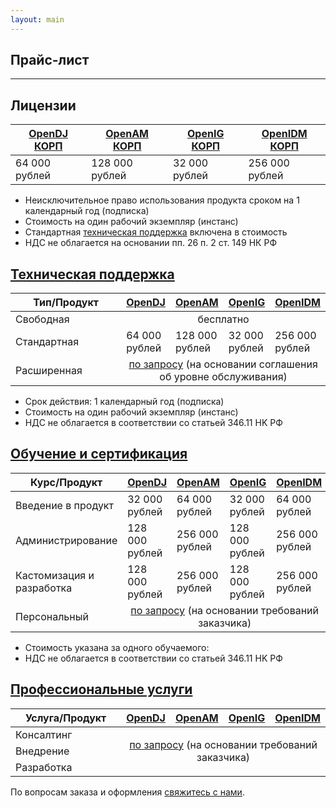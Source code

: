 ```yaml
---
layout: main
---
```

<section id="price" class="page-section">
    <div class="container px-4 px-lg-5 py-5">
        <div class="row justify-content-center">
            <div class="col">
                <h1>Прайс-лист</h1>
                <hr class="divider" />
            </div>
        </div>
        <div class="row">
            <div class="col">
                <h2>Лицензии</h2>
                <table class="table">
                    <thead>
                        <tr>
                            <th scope="col"><a href="/opendj">OpenDJ КОРП</a></th>
                            <th scope="col"><a href="/openam">OpenAM КОРП</a></th>
                            <th scope="col"><a href="/openig">OpenIG КОРП</a></th>
                            <th scope="col"><a href="/openidm">OpenIDM КОРП</a></th>
                        </tr>
                    </thead>
                    <tbody>
                        <tr>
                            <td scope="row">64 000 рублей</td>
                            <td scope="row">128 000 рублей</td>
                            <td scope="row">32 000 рублей</td>
                            <td scope="row">256 000 рублей</td>
                        </tr>
                    </tbody>
                </table>
                <ul>
                    <li>Неисключительное право использования продукта сроком на 1 календарный год (подписка)</li>
                    <li>Стоимость на один рабочий экземпляр (инстанс)</li>
                    <li>Стандартная <a href="/support">техническая поддержка</a> включена в стоимость</li>
                    <li>НДС не облагается на основании пп. 26 п. 2 ст. 149 НК РФ</li>
                </ul>
            </div>
        </div>
        <div class="row">
            <div class="col">
                <h2><a href="/support">Техническая поддержка</a></h2>
                <table class="table">
                    <thead>
                        <tr>
                            <th scope="col" style="width:50%">Тип/Продукт</th>
                            <th scope="col"><a href="/opendj">OpenDJ</a></th>
                            <th scope="col"><a href="/openam">OpenAM</a></th>
                            <th scope="col"><a href="/openig">OpenIG</a></th>
                            <th scope="col"><a href="/openidm">OpenIDM</a></th>
                        </tr>
                    </thead>
                    <tbody>
                        <tr>
                            <td scope="row">Свободная</td>
                            <td scope="row" colspan="4" align="center">бесплатно</td>
                        </tr>
                        <tr>
                            <td scope="row">Стандартная</td>
                            <td scope="row">64 000 рублей</td>
                            <td scope="row">128 000 рублей</td>
                            <td scope="row">32 000 рублей</td>
                            <td scope="row">256 000 рублей</td>
                        </tr>
                        <tr>
                            <td scope="row">Расширенная</td>
                            <td scope="row" colspan="4"  style="text-align: center;"><a href="/contacts">по запросу</a> (на основании соглашения об уровне обслуживания)</td>
                        </tr>
                    </tbody>
                </table>
                <ul>
                    <li>Срок действия: 1 календарный год (подписка)</li>
                    <li>Стоимость на один рабочий экземпляр (инстанс)</li>
                    <li>НДС не облагается в соответствии со статьей 346.11 НK РФ</li>
                </ul>
            </div>
        </div>
        <div class="row">
            <div class="col">
                <h2><a href="/education">Обучение и сертификация</a></h2>
                <table class="table">
                    <thead>
                        <tr>
                            <th scope="col" style="width:50%">Курс/Продукт</th>
                            <th scope="col"><a href="/opendj">OpenDJ</a></th>
                            <th scope="col"><a href="/openam">OpenAM</a></th>
                            <th scope="col"><a href="/openig">OpenIG</a></th>
                            <th scope="col"><a href="/openidm">OpenIDM</a></th>
                        </tr>
                    </thead>
                    <tbody>
                        <tr>
                            <td scope="row">Введение в продукт</td>
                            <td scope="row">32 000 рублей</td>
                            <td scope="row">64 000 рублей</td>
                            <td scope="row">32 000 рублей</td>
                            <td scope="row">64 000 рублей</td>
                        </tr>
                        <tr>
                            <td scope="row">Администрирование</td>
                            <td scope="row">128 000 рублей</td>
                            <td scope="row">256 000 рублей</td>
                            <td scope="row">128 000 рублей</td>
                            <td scope="row">256 000 рублей</td>
                        </tr>
                        <tr>
                            <td scope="row">Кастомизация и разработка</td>
                            <td scope="row">128 000 рублей</td>
                            <td scope="row">256 000 рублей</td>
                            <td scope="row">128 000 рублей</td>
                            <td scope="row">256 000 рублей</td>
                        </tr>
                        <tr>
                            <td scope="row">Персональный</td>
                            <td scope="row" colspan="4"  style="text-align: center;"><a href="/contacts">по запросу</a> (на основании требований заказчика)</td>
                        </tr>
                    </tbody>
                </table>
                <ul>
                    <li>Стоимость указана за одного обучаемого:</li>
                    <li>НДС не облагается в соответствии со статьей 346.11 НK РФ</li>
                </ul>
            </div>
        </div>
        <div class="row">
            <div class="col">
                <h2><a href="/services">Профессиональные услуги</a></h2>
                <table class="table">
                    <thead>
                        <tr>
                            <th scope="col" style="width:50%">Услуга/Продукт</th>
                            <th scope="col"><a href="/opendj">OpenDJ</a></th>
                            <th scope="col"><a href="/openam">OpenAM</a></th>
                            <th scope="col"><a href="/openig">OpenIG</a></th>
                            <th scope="col"><a href="/openidm">OpenIDM</a></th>
                        </tr>
                    </thead>
                    <tbody>
                        <tr>
                            <td scope="row">Консалтинг</td>
                            <td scope="row" colspan="4" rowspan="3" style="vertical-align: middle;text-align: center;"><a href="/contacts">по запросу</a> (на основании требований заказчика)</td>
                        </tr>
                        <tr>
                            <td scope="row">Внедрение</td>
                        </tr>
                        <tr>
                            <td scope="row">Разработка</td>
                        </tr>
                    </tbody>
                </table>
                <p>По вопросам заказа и оформления <a href="/contacts">свяжитесь с нами</a>.</p>
            </div>
        </div>
    </div>
</section>